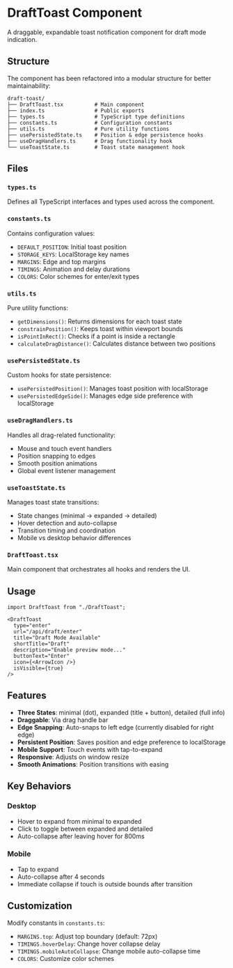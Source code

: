 # DraftToast Component

A draggable, expandable toast notification component for draft mode indication.

## Structure

The component has been refactored into a modular structure for better maintainability:

```
draft-toast/
├── DraftToast.tsx          # Main component
├── index.ts                # Public exports
├── types.ts                # TypeScript type definitions
├── constants.ts            # Configuration constants
├── utils.ts                # Pure utility functions
├── usePersistedState.ts    # Position & edge persistence hooks
├── useDragHandlers.ts      # Drag functionality hook
└── useToastState.ts        # Toast state management hook
```

## Files

### `types.ts`
Defines all TypeScript interfaces and types used across the component.

### `constants.ts`
Contains configuration values:
- `DEFAULT_POSITION`: Initial toast position
- `STORAGE_KEYS`: LocalStorage key names
- `MARGINS`: Edge and top margins
- `TIMINGS`: Animation and delay durations
- `COLORS`: Color schemes for enter/exit types

### `utils.ts`
Pure utility functions:
- `getDimensions()`: Returns dimensions for each toast state
- `constrainPosition()`: Keeps toast within viewport bounds
- `isPointInRect()`: Checks if a point is inside a rectangle
- `calculateDragDistance()`: Calculates distance between two positions

### `usePersistedState.ts`
Custom hooks for state persistence:
- `usePersistedPosition()`: Manages toast position with localStorage
- `usePersistedEdgeSide()`: Manages edge side preference with localStorage

### `useDragHandlers.ts`
Handles all drag-related functionality:
- Mouse and touch event handlers
- Position snapping to edges
- Smooth position animations
- Global event listener management

### `useToastState.ts`
Manages toast state transitions:
- State changes (minimal → expanded → detailed)
- Hover detection and auto-collapse
- Transition timing and coordination
- Mobile vs desktop behavior differences

### `DraftToast.tsx`
Main component that orchestrates all hooks and renders the UI.

## Usage

```tsx
import DraftToast from "./DraftToast";

<DraftToast
  type="enter"
  url="/api/draft/enter"
  title="Draft Mode Available"
  shortTitle="Draft"
  description="Enable preview mode..."
  buttonText="Enter"
  icon={<ArrowIcon />}
  isVisible={true}
/>
```

## Features

- **Three States**: minimal (dot), expanded (title + button), detailed (full info)
- **Draggable**: Via drag handle bar
- **Edge Snapping**: Auto-snaps to left edge (currently disabled for right edge)
- **Persistent Position**: Saves position and edge preference to localStorage
- **Mobile Support**: Touch events with tap-to-expand
- **Responsive**: Adjusts on window resize
- **Smooth Animations**: Position transitions with easing

## Key Behaviors

### Desktop
- Hover to expand from minimal to expanded
- Click to toggle between expanded and detailed
- Auto-collapse after leaving hover for 800ms

### Mobile
- Tap to expand
- Auto-collapse after 4 seconds
- Immediate collapse if touch is outside bounds after transition

## Customization

Modify constants in `constants.ts`:
- `MARGINS.top`: Adjust top boundary (default: 72px)
- `TIMINGS.hoverDelay`: Change hover collapse delay
- `TIMINGS.mobileAutoCollapse`: Change mobile auto-collapse time
- `COLORS`: Customize color schemes
